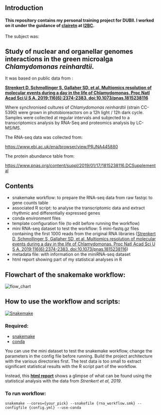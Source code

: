 ﻿## Introduction
#### This repository contains my personal training project for DUBII. I worked on it under the guidance of [clairetn](https://github.com/clairetn) at [I2BC](https://www.i2bc.paris-saclay.fr/spip.php?article391).

The subject was: 
## Study of nuclear and organellar genomes interactions in the green microalga _Chlamydomonas reinhardtii_.

It was based on public data from :

**[Strenkert D, Schmollinger S, Gallaher SD, et al. Multiomics resolution of molecular events during a day in the life of Chlamydomonas. Proc Natl Acad Sci U S A. 2019;116(6):2374-2383. doi:10.1073/pnas.1815238116](https://www.pnas.org/content/116/6/2374)**

Where synchronised cultures of _Chlamydomonas reinhardtii_ (strain CC-5390) were grown in photobioreactors on a 12h light / 12h dark cycle.
Samples were collected at regular intervals and subjected to a transcriptomics analysis by RNA-Seq and proteomics analysis by LC-MS/MS.

The RNA-seq data was collected from: 

https://www.ebi.ac.uk/ena/browser/view/PRJNA445880

The protein abundance table from: 

https://www.pnas.org/content/suppl/2019/01/17/1815238116.DCSupplemental

## Contents

- snakemake workflow: to prepare the RNA-seq data from raw fastqc to gene counts table 
- associated R script: to analyse the transcriptomic data and extract rhythmic and differentially expressed genes
- conda environment files
- template configuration file (to edit before running the workflow)
- mini RNA-seq dataset to test the workflow: 5 mini-fastq.gz files containing the first 1000 reads from the original RNA libraries ([Strenkert D, Schmollinger S, Gallaher SD, et al. Multiomics resolution of molecular events during a day in the life of Chlamydomonas. Proc Natl Acad Sci U S A. 2019;116(6):2374-2383. doi:10.1073/pnas.1815238116](https://www.pnas.org/content/116/6/2374))
- metadata file: with information on the miniRNA-seq dataset
- html report showing part of my statistical analyses in R

## Flowchart of the snakemake workflow:
![flow_chart](images/flow_chart_github_ver)

## How to use the workflow and scripts:
[![Snakemake](https://img.shields.io/badge/snakemake-≥5.6.0-brightgreen.svg?style=flat)](https://snakemake.readthedocs.io)
### Required:
- [snakemake](https://snakemake.github.io/) 
- [conda](https://docs.conda.io/projects/conda/en/latest/index.html)

You can use the mini dataset to test the snakemake workflow, change the parameters in the config file before running. Build the project architecture with the various directories first. The test data is too small to extract significant statistical results with the R script part of the workflow.

Instead, this **[html report](https://jarriged.github.io/dubii2021/projet_tutore/rhythmic_analyses)** shows a glimpse of what can be found using the statistical analysis with the data from _Strenkert et al, 2019_.

### To run workflow:

`snakemake --cores={your_pick} --snakefile {rna_workflow.smk} --configfile {config.yml} --use-conda`

